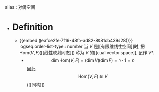 alias:: 对偶空间

- # Definition
	- {{embed ((eafce2fe-7f19-48fb-ad82-8081cb439d28))}}
	  logseq.order-list-type:: number
	  当 $V$ 是[[有限维线性空间]]时, 把 $\mathrm{Hom}(V,F)$([[线性映射同态]]) 称为 $V$ 的[[dual vector space]], 记作 $V*$.
		- $$\operatorname{dim}\mathrm{Hom}(V,F)=(\operatorname{dim}V)(\operatorname{dim}F)=n\cdot 1=n$$
		  因此 
		  $$\mathrm{Hom}(V,F)\cong V$$
		  ([[同构]])